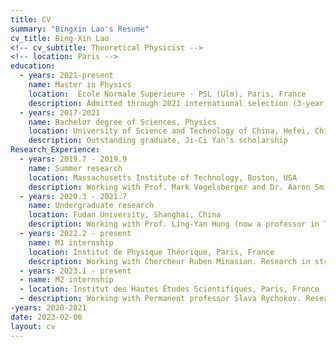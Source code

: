 ```yaml
---
title: CV
summary: "Bingxin Lao's Resume"
cv_title: Bing-Xin Lao
<!-- cv_subtitle: Theoretical Physicist -->
<!-- location: Paris -->
education:
  - years: 2021-present
    name: Master in Physics
    location:  École Normale Supérieure - PSL (Ulm), Paris, France
    description: Admitted through 2021 international selection (3-year funded master)
  - years: 2017-2021
    name: Bachelor degree of Sciences, Physics
    location: University of Science and Technology of China, Hefei, China
    description: Outstanding graduate, Ji-Ci Yan's scholarship
Research_Experience: 
  - years: 2019.7 - 2019.9
    name: Summer research
    location: Massachusetts Institute of Technology, Boston, USA
    description: Working with Prof. Mark Vogelsberger and Dr. Aaron Smith. Research in transfer process of Lyman-alpha radiation.
  - years: 2020.3 - 2021.7
    name: Undergraduate research
    location: Fudan University, Shanghai, China
    description: Working with Prof. Ling-Yan Hung (now a professor in Tsinghua University). Research in condensed matter theory and high energy theory.
  - years: 2022.2 - present
    name: M1 internship
    location: Institut de Physique Théorique, Paris, France
    description: Working with Chercheur Ruben Minasian. Research in string theory, supergravity and anomaly.
  - years: 2023.1 - present
  - name: M2 internship 
  - location: Institut des Hautes Études Scientifiques, Paris, France
  - description: Working with Permanent professor Slava Rychokov. Research in conformal field theory and conformal bootstrap.
-years: 2020-2021
date: 2023-02-06
layout: cv
---
```

